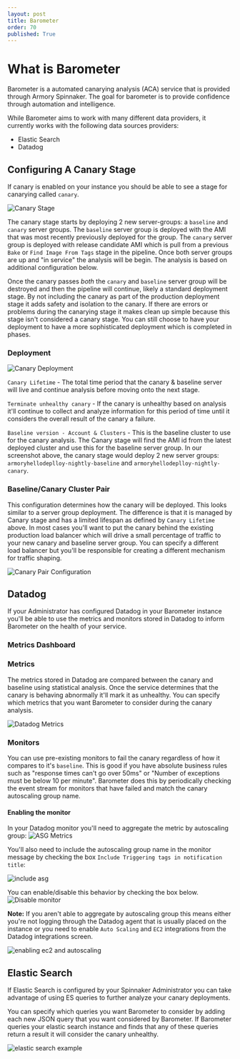 ```yaml
---
layout: post
title: Barometer
order: 70
published: True
---
```


# What is Barometer

Barometer is a automated canarying analysis (ACA) service that is provided through Armory Spinnaker.  The goal for barometer is to provide confidence through automation and intelligence.

While Barometer aims to work with many different data providers, it currently works with the following data sources providers:

* Elastic Search
* Datadog

## Configuring A Canary Stage

If canary is enabled on your instance you should be able to see a stage for canarying called `canary`.  

![Canary Stage](https://cl.ly/2H0T1P1j2J15/Image%202017-08-07%20at%2010.57.58%20AM.png)

The canary stage starts by deploying 2 new server-groups: a `baseline` and `canary` server groups.  The `baseline` server group is deployed with the AMI that was most recently previously deployed for the group.  The `canary` server group is deployed with release candidate AMI which is pull from a previous `Bake` or `Find Image From Tags` stage in the pipeline.  Once both server groups are up and "in service" the analysis will be begin.  The analysis is based on additional configuration below.

Once the canary passes _both_ the `canary` and `baseline` server group will be destroyed and then the pipeline will continue, likely a standard deployment stage.  By not including the canary as part of the production deployment stage it adds safety and isolation to the canary.  If there are errors or problems during the canarying stage it makes clean up simple because this stage isn't considered a canary stage.  You can still choose to have your deployment to have a more sophisticated deployment which is completed in phases.  

### Deployment

![Canary Deployment](https://cl.ly/1J1H0W2d2R15/Image%202017-08-07%20at%2011.01.19%20AM.png)

`Canary Lifetime` - The total time period that the canary & baseline server will live and continue analysis before moving onto the next stage.


`Terminate unhealthy canary` - If the canary is unhealthy based on analysis it'll continue to collect and analyze information for this period of time until it considers the overall result of the canary a failure.


`Baseline version - Account & Clusters` - This is the baseline cluster to use for the canary analysis.  The Canary stage will find the AMI id from the latest deployed cluster and use this for the baseline server group.  In our screenshot above, the canary stage would deploy 2 new server groups: `armoryhellodeplloy-nightly-baseline` and `armoryhellodeplloy-nightly-canary`.


### Baseline/Canary Cluster Pair

This configuration determines how the canary will be deployed.  This looks similar to a server group deployment. The difference is that it is managed by Canary stage and has a limited lifespan as defined by `Canary Lifetime` above.  In most cases you'll want to put the canary behind the existing production load balancer which will drive a small percentage of traffic to your new canary and baseline server group.  You can specify a different load balancer but you'll be responsible for creating a different mechanism for traffic shaping.   


![Canary Pair Configuration](https://cl.ly/3b2l1N1a0n3Q/Image%202017-08-07%20at%2011.39.16%20AM.png)

## Datadog

If your Administrator has configured Datadog in your Barometer instance you'll be able to use the metrics and monitors stored in Datadog to inform Barometer on the health of your service.

### Metrics Dashboard


### Metrics

The metrics stored in Datadog are compared between the canary and baseline using statistical analysis.  Once the service determines that the canary is behaving abnormally it'll mark it as unhealthy.  You can specify which metrics that you want Barometer to consider during the canary analysis.  

![Datadog Metrics](https://cl.ly/2I251a2r2Y1W/Image%202017-08-07%20at%201.36.44%20PM.png)


### Monitors

You can use pre-existing monitors to fail the canary regardless of how it compares to it's `baseline`.  This is good if you have absolute business rules such as "response times can't go over 50ms" or "Number of exceptions must be below 10 per minute".  Barometer does this by periodically checking the event stream for monitors that have failed and match the canary autoscaling group name.

#### Enabling the monitor

In your Datadog monitor you'll need to aggregate the metric by autoscaling group:
![ASG Metrics](https://cl.ly/0s0s2N382x02/Image%202017-08-07%20at%2012.04.54%20PM.png)

You'll also need to include the autoscaling group name in the monitor message by checking the box `Include Triggering tags in notification title`:


![include asg](https://cl.ly/3L42191Z0o03/Image%202017-08-07%20at%201.23.30%20PM.png)


You can enable/disable this behavior by checking the box below.
![Disable monitor](https://cl.ly/2g1T1b0q2I2S/Image%202017-08-07%20at%2011.53.07%20AM.png)

**Note:** If you aren't able to aggregate by autoscaling group this means either you're not logging through the Datadog agent that is usually placed on the instance or you need to enable `Auto Scaling` and `EC2` integrations from the Datadog integrations screen.

![enabling ec2 and autoscaling](https://cl.ly/0z1h27390b3v/Image%202017-08-07%20at%2012.10.12%20PM.png)

## Elastic Search

If Elastic Search is configured by your Spinnaker Administrator you can take advantage of using ES queries to further analyze your canary deployments.  

You can specify which queries you want Barometer to consider by adding each new JSON query that you want considered by Barometer.  If Barometer queries your elastic search instance and finds that any of these queries return a result it will consider the canary unhealthy.  

![elastic search example](https://cl.ly/190T1M3S3o40/Image%202017-08-07%20at%201.56.10%20PM.png)
